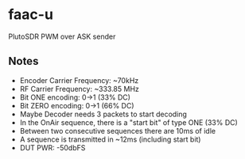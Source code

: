 # faac-u

PlutoSDR PWM over ASK sender

## Notes

- Encoder Carrier Frequency: ~70kHz
- RF Carrier Frequency: ~333.85 MHz
- Bit ONE encoding: 0->1 (33% DC)
- Bit ZERO encoding: 0->1 (66% DC)
- Maybe Decoder needs 3 packets to start decoding
- In the OnAir sequence, there is a "start bit" of type ONE (33% DC)
- Between two consecutive sequences there are 10ms of idle
- A sequence is transmitted in ~12ms (including start bit)
- DUT PWR: -50dbFS
